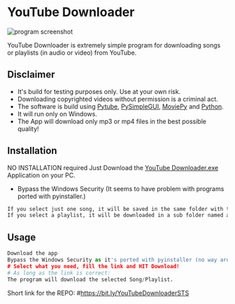 # YouTube Downloader
![program screenshot](https://github.com/SimeonTsvetanov/YouTube-Downloader/blob/main/Screenshot.png)

YouTube Downloader is extremely simple program for downloading songs or playlists (in audio or video) from YouTube.

## Disclaimer
- It's build for testing purposes only. Use at your own risk. 
- Downloading copyrighted videos without permission is a criminal act.
- The software is build using [Pytube](https://pytube.io/en/latest/), [PySimpleGUI](https://pysimplegui.readthedocs.io/en/latest/), [MoviePy](https://zulko.github.io/moviepy/) and [Python](https://www.python.org/).
- It will run only on Windows.
- The App will download only mp3 or mp4 files in the best possible quality!

## Installation
NO INSTALLATION required Just Download the [YouTube Downloader.exe](https://github.com/SimeonTsvetanov/YouTube-Downloader/blob/main/YouTube%20Downloader.exe) Application on your PC. 
- Bypass the Windows Security (It seems to have problem with programs ported with pyinstaller.)

```bash
If you select just one song, it will be saved in the same folder with the application.
If you select a playlist, it will be downloaded in a sub folder named after the playlist.
```
## Usage
```python
Download the app
Bypass the Windows Security as it's ported with pyinstaller (no way around it)
# Select what you need, fill the link and HIT Download!
# As long as the link is correct:
The program will download the selected Song/Playlist.
```
Short link for the REPO: #https://bit.ly/YouTubeDownloaderSTS
